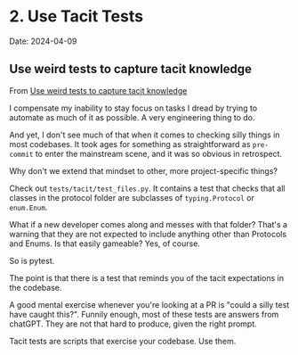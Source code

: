 # 2. Use Tacit Tests

Date: 2024-04-09

## Use weird tests to capture tacit knowledge

From [Use weird tests to capture tacit knowledge](https://jmduke.com/posts/essays/weird-tests-tacit-knowledge/)

I compensate my inability to stay focus on tasks I dread by trying to automate as much of it as possible.
A very engineering thing to do.

And yet, I don't see much of that when it comes to checking silly things in most codebases. It took ages for something
as straightforward as `pre-commit` to enter the mainstream scene, and it was so obvious in retrospect.

Why don't we extend that mindset to other, more project-specific things?

Check out `tests/tacit/test_files.py`. It contains a test that checks that all classes in the protocol folder are
subclasses of `typing.Protocol` or `enum.Enum`.

What if a new developer comes along and messes with that folder? That's a warning that they are not expected to
include anything other than Protocols and Enums. Is that easily gameable? Yes, of course.

So is pytest.

The point is that there is a test that reminds you of the tacit expectations in the codebase.

A good mental exercise whenever you're looking at a PR is "could a silly test have caught this?".
Funnily enough, most of these tests are answers from chatGPT. They are not that hard to produce, given the right prompt.

Tacit tests are scripts that exercise your codebase. Use them.
